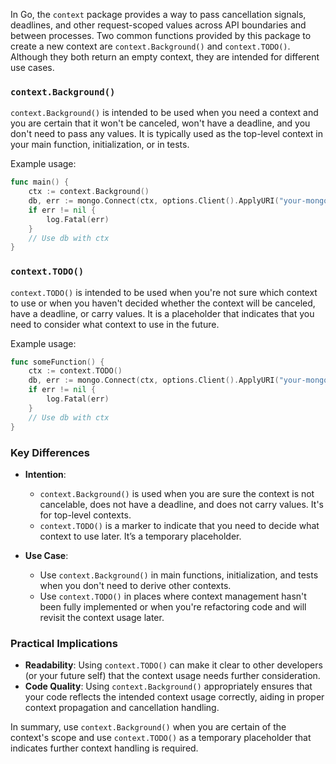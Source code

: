 
In Go, the `context` package provides a way to pass cancellation signals, deadlines, and other request-scoped values across API boundaries and between processes. Two common functions provided by this package to create a new context are `context.Background()` and `context.TODO()`. Although they both return an empty context, they are intended for different use cases.

### `context.Background()`

`context.Background()` is intended to be used when you need a context and you are certain that it won't be canceled, won't have a deadline, and you don't need to pass any values. It is typically used as the top-level context in your main function, initialization, or in tests.

Example usage:
```go
func main() {
    ctx := context.Background()
    db, err := mongo.Connect(ctx, options.Client().ApplyURI("your-mongo-uri"))
    if err != nil {
        log.Fatal(err)
    }
    // Use db with ctx
}
```

### `context.TODO()`

`context.TODO()` is intended to be used when you're not sure which context to use or when you haven't decided whether the context will be canceled, have a deadline, or carry values. It is a placeholder that indicates that you need to consider what context to use in the future.

Example usage:
```go
func someFunction() {
    ctx := context.TODO()
    db, err := mongo.Connect(ctx, options.Client().ApplyURI("your-mongo-uri"))
    if err != nil {
        log.Fatal(err)
    }
    // Use db with ctx
}
```

### Key Differences

- **Intention**: 
  - `context.Background()` is used when you are sure the context is not cancelable, does not have a deadline, and does not carry values. It's for top-level contexts.
  - `context.TODO()` is a marker to indicate that you need to decide what context to use later. It’s a temporary placeholder.

- **Use Case**:
  - Use `context.Background()` in main functions, initialization, and tests when you don't need to derive other contexts.
  - Use `context.TODO()` in places where context management hasn't been fully implemented or when you're refactoring code and will revisit the context usage later.

### Practical Implications

- **Readability**: Using `context.TODO()` can make it clear to other developers (or your future self) that the context usage needs further consideration.
- **Code Quality**: Using `context.Background()` appropriately ensures that your code reflects the intended context usage correctly, aiding in proper context propagation and cancellation handling.

In summary, use `context.Background()` when you are certain of the context's scope and use `context.TODO()` as a temporary placeholder that indicates further context handling is required.